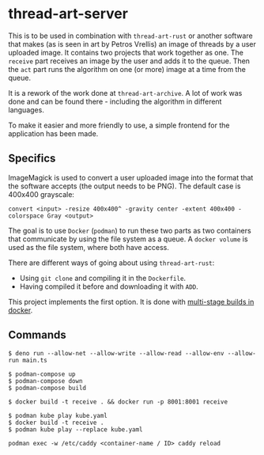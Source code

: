 # thread-art-server
This is to be used in combination with `thread-art-rust` or another software 
that makes (as is seen in art by Petros Vrellis) an image of threads by
a user uploaded image. It contains two projects that work together as one.
The `receive` part receives an image by the user and adds it to the queue.
Then the `act` part runs the algorithm on one (or more) image at a 
time from the queue.

It is a rework of the work done at `thread-art-archive`. A lot of work was 
done and can be found there - including the algorithm in different languages.

To make it easier and more friendly to use, a simple frontend for the 
application has been made.

## Specifics
ImageMagick is used to convert a user uploaded image into the format that the
software accepts (the output needs to be PNG). The default case is 400x400 grayscale:
```
convert <input> -resize 400x400^ -gravity center -extent 400x400 -colorspace Gray <output>
```

The goal is to use `Docker` (`podman`) to run these two parts as two 
containers that communicate by using the file system as a queue. A 
`docker volume` is used as the file system, where both have access.

There are different ways of going about using `thread-art-rust`:
- Using `git clone` and compiling it in the `Dockerfile`.
- Having compiled it before and downloading it with `ADD`.

This project implements the first option. It is done with
[multi-stage builds in docker](https://docs.docker.com/build/building/multi-stage/).

## Commands
```
$ deno run --allow-net --allow-write --allow-read --allow-env --allow-run main.ts
```

```
$ podman-compose up
$ podman-compose down
$ podman-compose build
```

```
$ docker build -t receive . && docker run -p 8001:8001 receive
```

```
$ podman kube play kube.yaml
$ docker build -t receive .
$ podman kube play --replace kube.yaml
```

```
podman exec -w /etc/caddy <container-name / ID> caddy reload
```
